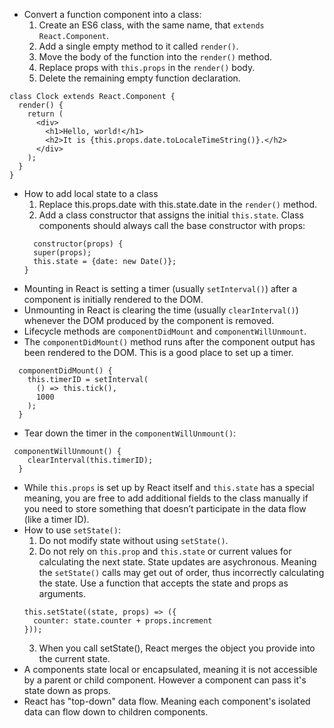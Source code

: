 - Convert a function component into a class:
  1. Create an ES6 class, with the same name, that ```extends React.Component```.
  2. Add a single empty method to it called ```render()```.
  3. Move the body of the function into the ```render()``` method.
  4. Replace props with ```this.props``` in the ```render()``` body.
  5. Delete the remaining empty function declaration.
```
class Clock extends React.Component {
  render() {
    return (
      <div>
        <h1>Hello, world!</h1>
        <h2>It is {this.props.date.toLocaleTimeString()}.</h2>
      </div>
    );
  }
}
```
- How to add local state to a class
  1. Replace this.props.date with this.state.date in the ```render()``` method.
  2. Add a class constructor that assigns the initial ```this.state```. Class components should always call the base constructor with props:
  ```
    constructor(props) {
    super(props);
    this.state = {date: new Date()};
  }
  ```
- Mounting in React is setting a timer (usually ```setInterval()```) after a component is initially rendered to the DOM.
- Unmounting in React is clearing the time (usually ```clearInterval()```) whenever the DOM produced by the component is removed.
- Lifecycle methods are ```componentDidMount``` and ```componentWillUnmount```.
- The ```componentDidMount()``` method runs after the component output has been rendered to the DOM. This is a good place to set up a timer.
```
  componentDidMount() {
    this.timerID = setInterval(
      () => this.tick(),
      1000
    );
  }
```
- Tear down the timer in the `componentWillUnmount()`:
```
 componentWillUnmount() {
    clearInterval(this.timerID);
  }
```
- While `this.props` is set up by React itself and `this.state` has a special meaning, you are free to add additional fields to the class manually if you need to store something that doesn’t participate in the data flow (like a timer ID).
- How to use `setState()`:
  1. Do not modify state without using `setState()`.
  2. Do not rely on `this.prop` and `this.state` or current values for calculating the next state. State updates are asychronous. Meaning the `setState()` calls may get out of order, thus incorrectly calculating the state. Use a function that accepts the state and props as arguments.
  ```
  this.setState((state, props) => ({
    counter: state.counter + props.increment
  }));
  ```
  3. When you call setState(), React merges the object you provide into the current state.
- A components state local or encapsulated, meaning it is not accessible by a parent or child component. However a component can pass it's state down as props.
- React has "top-down" data flow. Meaning each component's isolated data can flow down to children components.
